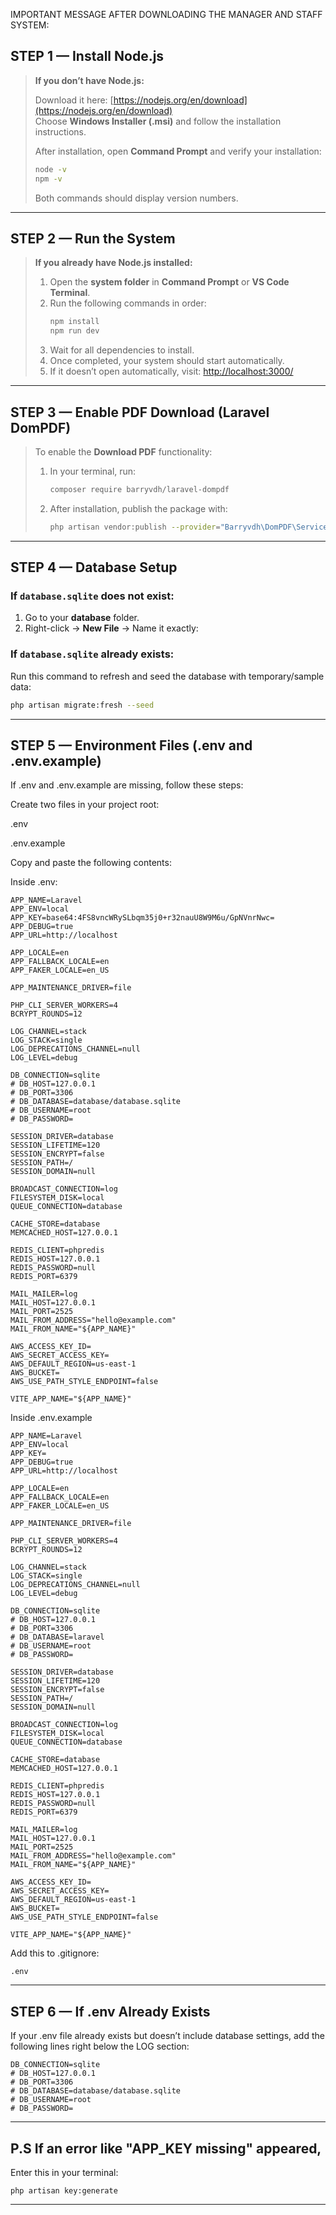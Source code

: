IMPORTANT MESSAGE AFTER DOWNLOADING THE MANAGER AND STAFF SYSTEM:
## STEP 1 — Install Node.js

> **If you don’t have Node.js:**
>
> Download it here: [https://nodejs.org/en/download](https://nodejs.org/en/download)  
> Choose **Windows Installer (.msi)** and follow the installation instructions.
>
> After installation, open **Command Prompt** and verify your installation:
> ```bash
> node -v
> npm -v
> ```
> Both commands should display version numbers.

---

## STEP 2 — Run the System

> **If you already have Node.js installed:**
>
> 1. Open the **system folder** in **Command Prompt** or **VS Code Terminal**.  
> 2. Run the following commands in order:
>    ```bash
>    npm install
>    npm run dev
>    ```
> 3. Wait for all dependencies to install.
> 4. Once completed, your system should start automatically.
> 5. If it doesn’t open automatically, visit:
>  [http://localhost:3000/](http://localhost:3000/)

---

## STEP 3 — Enable PDF Download (Laravel DomPDF)

> To enable the **Download PDF** functionality:
>
> 1. In your terminal, run:
>    ```bash
>    composer require barryvdh/laravel-dompdf
>    ```
> 2. After installation, publish the package with:
>    ```bash
>    php artisan vendor:publish --provider="Barryvdh\DomPDF\ServiceProvider"
>    ```

---

##  STEP 4 — Database Setup

### If `database.sqlite` does **not** exist:
1. Go to your **database** folder.  
2. Right-click → **New File** → Name it exactly:

### If `database.sqlite` **already exists:**
Run this command to refresh and seed the database with temporary/sample data:
```bash
php artisan migrate:fresh --seed
```
---

## STEP 5 — Environment Files (.env and .env.example)

If .env and .env.example are missing, follow these steps:

Create two files in your project root:

.env

.env.example

Copy and paste the following contents:

Inside .env:
```
APP_NAME=Laravel
APP_ENV=local
APP_KEY=base64:4FS8vncWRySLbqm35j0+r32nauU8W9M6u/GpNVnrNwc=
APP_DEBUG=true
APP_URL=http://localhost

APP_LOCALE=en
APP_FALLBACK_LOCALE=en
APP_FAKER_LOCALE=en_US

APP_MAINTENANCE_DRIVER=file

PHP_CLI_SERVER_WORKERS=4
BCRYPT_ROUNDS=12

LOG_CHANNEL=stack
LOG_STACK=single
LOG_DEPRECATIONS_CHANNEL=null
LOG_LEVEL=debug

DB_CONNECTION=sqlite
# DB_HOST=127.0.0.1
# DB_PORT=3306
# DB_DATABASE=database/database.sqlite
# DB_USERNAME=root
# DB_PASSWORD=

SESSION_DRIVER=database
SESSION_LIFETIME=120
SESSION_ENCRYPT=false
SESSION_PATH=/
SESSION_DOMAIN=null

BROADCAST_CONNECTION=log
FILESYSTEM_DISK=local
QUEUE_CONNECTION=database

CACHE_STORE=database
MEMCACHED_HOST=127.0.0.1

REDIS_CLIENT=phpredis
REDIS_HOST=127.0.0.1
REDIS_PASSWORD=null
REDIS_PORT=6379

MAIL_MAILER=log
MAIL_HOST=127.0.0.1
MAIL_PORT=2525
MAIL_FROM_ADDRESS="hello@example.com"
MAIL_FROM_NAME="${APP_NAME}"

AWS_ACCESS_KEY_ID=
AWS_SECRET_ACCESS_KEY=
AWS_DEFAULT_REGION=us-east-1
AWS_BUCKET=
AWS_USE_PATH_STYLE_ENDPOINT=false

VITE_APP_NAME="${APP_NAME}"
```

Inside .env.example
```
APP_NAME=Laravel
APP_ENV=local
APP_KEY=
APP_DEBUG=true
APP_URL=http://localhost

APP_LOCALE=en
APP_FALLBACK_LOCALE=en
APP_FAKER_LOCALE=en_US

APP_MAINTENANCE_DRIVER=file

PHP_CLI_SERVER_WORKERS=4
BCRYPT_ROUNDS=12

LOG_CHANNEL=stack
LOG_STACK=single
LOG_DEPRECATIONS_CHANNEL=null
LOG_LEVEL=debug

DB_CONNECTION=sqlite
# DB_HOST=127.0.0.1
# DB_PORT=3306
# DB_DATABASE=laravel
# DB_USERNAME=root
# DB_PASSWORD=

SESSION_DRIVER=database
SESSION_LIFETIME=120
SESSION_ENCRYPT=false
SESSION_PATH=/
SESSION_DOMAIN=null

BROADCAST_CONNECTION=log
FILESYSTEM_DISK=local
QUEUE_CONNECTION=database

CACHE_STORE=database
MEMCACHED_HOST=127.0.0.1

REDIS_CLIENT=phpredis
REDIS_HOST=127.0.0.1
REDIS_PASSWORD=null
REDIS_PORT=6379

MAIL_MAILER=log
MAIL_HOST=127.0.0.1
MAIL_PORT=2525
MAIL_FROM_ADDRESS="hello@example.com"
MAIL_FROM_NAME="${APP_NAME}"

AWS_ACCESS_KEY_ID=
AWS_SECRET_ACCESS_KEY=
AWS_DEFAULT_REGION=us-east-1
AWS_BUCKET=
AWS_USE_PATH_STYLE_ENDPOINT=false

VITE_APP_NAME="${APP_NAME}"
```
Add this to .gitignore:
```
.env
```
---

## STEP 6 — If .env Already Exists

If your .env file already exists but doesn’t include database settings,
add the following lines right below the LOG section:
```
DB_CONNECTION=sqlite
# DB_HOST=127.0.0.1
# DB_PORT=3306
# DB_DATABASE=database/database.sqlite
# DB_USERNAME=root
# DB_PASSWORD=
```
---
## P.S If an error like "APP_KEY missing" appeared, 
Enter this in your terminal:
```
php artisan key:generate
```
---
